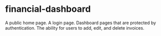 # financial-dashboard
A public home page. A login page. Dashboard pages that are protected by authentication. The ability for users to add, edit, and delete invoices.
